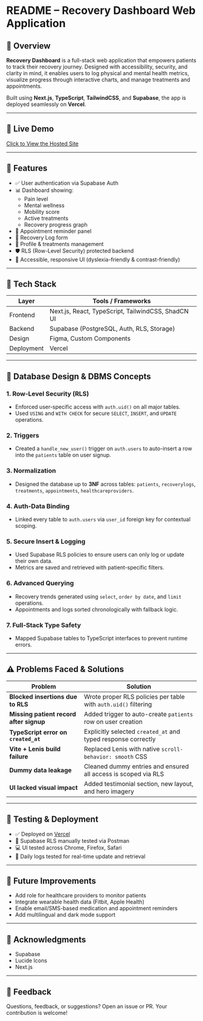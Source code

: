 # README – Recovery Dashboard Web Application

## 🧠 Overview
**Recovery Dashboard** is a full-stack web application that empowers patients to track their recovery journey. Designed with accessibility, security, and clarity in mind, it enables users to log physical and mental health metrics, visualize progress through interactive charts, and manage treatments and appointments.

Built using **Next.js**, **TypeScript**, **TailwindCSS**, and **Supabase**, the app is deployed seamlessly on **Vercel**.

---

## 🚀 Live Demo
[Click to View the Hosted Site](https://health-track-rust.vercel.app/)

---

## 📅 Features

- ✅ User authentication via Supabase Auth
- 📊 Dashboard showing:
  - Pain level
  - Mental wellness
  - Mobility score
  - Active treatments
  - Recovery progress graph
- 📆 Appointment reminder panel
- 📂 Recovery Log form
- 🧬 Profile & treatments management
- 🛡️ RLS (Row-Level Security) protected backend
- 🌙 Accessible, responsive UI (dyslexia-friendly & contrast-friendly)

---

## 🧰 Tech Stack

| Layer     | Tools / Frameworks                                  |
|-----------|------------------------------------------------------|
| Frontend  | Next.js, React, TypeScript, TailwindCSS, ShadCN UI  |
| Backend   | Supabase (PostgreSQL, Auth, RLS, Storage)           |
| Design    | Figma, Custom Components                            |
| Deployment| Vercel                                               |

---

## 🧱 Database Design & DBMS Concepts

### 1. Row-Level Security (RLS)
- Enforced user-specific access with `auth.uid()` on all major tables.
- Used `USING` and `WITH CHECK` for secure `SELECT`, `INSERT`, and `UPDATE` operations.

### 2. Triggers
- Created a `handle_new_user()` trigger on `auth.users` to auto-insert a row into the `patients` table on user signup.

### 3. Normalization
- Designed the database up to **3NF** across tables: `patients`, `recoverylogs`, `treatments`, `appointments`, `healthcareproviders`.

### 4. Auth-Data Binding
- Linked every table to `auth.users` via `user_id` foreign key for contextual scoping.

### 5. Secure Insert & Logging
- Used Supabase RLS policies to ensure users can only log or update their own data.
- Metrics are saved and retrieved with patient-specific filters.

### 6. Advanced Querying
- Recovery trends generated using `select`, `order by date`, and `limit` operations.
- Appointments and logs sorted chronologically with fallback logic.

### 7. Full-Stack Type Safety
- Mapped Supabase tables to TypeScript interfaces to prevent runtime errors.

---

## ⚠️ Problems Faced & Solutions

| Problem | Solution |
|--------|----------|
| **Blocked insertions due to RLS** | Wrote proper RLS policies per table with `auth.uid()` filtering |
| **Missing patient record after signup** | Added trigger to auto-create `patients` row on user creation |
| **TypeScript error on `created_at`** | Explicitly selected `created_at` and typed response correctly |
| **Vite + Lenis build failure** | Replaced Lenis with native `scroll-behavior: smooth` CSS |
| **Dummy data leakage** | Cleaned dummy entries and ensured all access is scoped via RLS |
| **UI lacked visual impact** | Added testimonial section, new layout, and hero imagery |

---

## 🧪 Testing & Deployment

- ✅ Deployed on [Vercel](https://vercel.com)
- 🔐 Supabase RLS manually tested via Postman
- 💻 UI tested across Chrome, Firefox, Safari
- 🧪 Daily logs tested for real-time update and retrieval

---

## 🚀 Future Improvements

- Add role for healthcare providers to monitor patients
- Integrate wearable health data (Fitbit, Apple Health)
- Enable email/SMS-based medication and appointment reminders
- Add multilingual and dark mode support

---
## 🙌 Acknowledgments

- Supabase
- Lucide Icons
- Next.js

---

## 💬 Feedback
Questions, feedback, or suggestions? Open an issue or PR. Your contribution is welcome!

